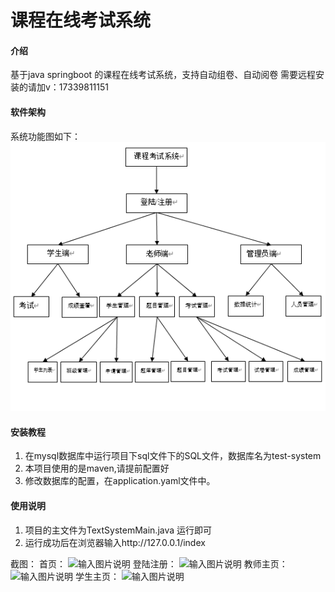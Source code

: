# 课程在线考试系统

#### 介绍
基于java springboot 的课程在线考试系统，支持自动组卷、自动阅卷
需要远程安装的请加v：17339811151

#### 软件架构
系统功能图如下：
![输入图片说明](image.png)


#### 安装教程

1.  在mysql数据库中运行项目下sql文件下的SQL文件，数据库名为test-system
2.  本项目使用的是maven,请提前配置好
3.  修改数据库的配置，在application.yaml文件中。

#### 使用说明

1.  项目的主文件为TextSystemMain.java 运行即可 
2.  运行成功后在浏览器输入http://127.0.0.1/index



截图：
首页：
![输入图片说明](https://foruda.gitee.com/images/1680509840002014599/d63ec72e_11229608.png "屏幕截图")
登陆注册：
![输入图片说明](https://foruda.gitee.com/images/1680509885196668472/92d722e0_11229608.png "屏幕截图")
教师主页：
![输入图片说明](https://foruda.gitee.com/images/1680510161030201449/d1eb5ea7_11229608.png "屏幕截图")
学生主页：
![输入图片说明](https://foruda.gitee.com/images/1680510401445932217/c20d84e8_11229608.png "屏幕截图")

